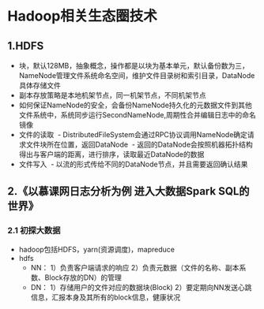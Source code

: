 # Hadoop相关生态圈技术

## 1.HDFS
- 块，默认128MB，抽象概念，操作都是以块为基本单元，默认备份数为三，NameNode管理文件系统命名空间，维护文件目录树和索引目录，DataNode具体存储文件
- 副本存放策略是本地机架节点，同一机架节点，不同机架节点
- 如何保证NameNode的安全，会备份NameNode持久化的元数据文件到其他文件系统中，系统同步运行SecondNameNode,周期性合并编辑日志中的命名镜像
- 文件的读取
  - DistributedFileSystem会通过RPC协议调用NameNode确定请求文件块所在位置，返回DataNode
  - 返回的DataNode会按照机器拓扑结构得出与客户端的距离，进行排序，读取最近DataNode的数据
- 文件写入
  - 以流的形式传给不同的DataNode节点，并且需要返回确认结果




## 2.《以慕课网日志分析为例 进入大数据Spark SQL的世界》
### 2.1 初探大数据
- hadoop包括HDFS，yarn(资源调度)，mapreduce
- hdfs 
   - NN：
  1）负责客户端请求的响应
  2）负责元数据（文件的名称、副本系数、Block存放的DN）的管理
   - DN：
  1）存储用户的文件对应的数据块(Block)
  2）要定期向NN发送心跳信息，汇报本身及其所有的block信息，健康状况
